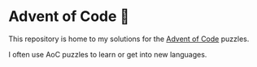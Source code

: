 # Advent of Code 🎄

This repository is home to my solutions for the [Advent of Code](https://adventofcode.com/) puzzles.

I often use AoC puzzles to learn or get into new languages. 
